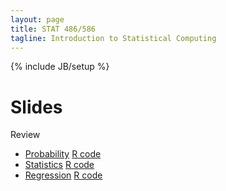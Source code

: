 ```yaml
---
layout: page
title: STAT 486/586
tagline: Introduction to Statistical Computing
---
```

{% include JB/setup %}

# Slides

Review
- [Probability](01-probability/01-probability.html) [R code](01-probability/01-probability.R)
- [Statistics](02-statistics/02-statistics.html) [R code](02-statistics/02-statistics.R)
- [Regression](03-regression/03-regression.html) [R code](03-regression/03-regression.R)
